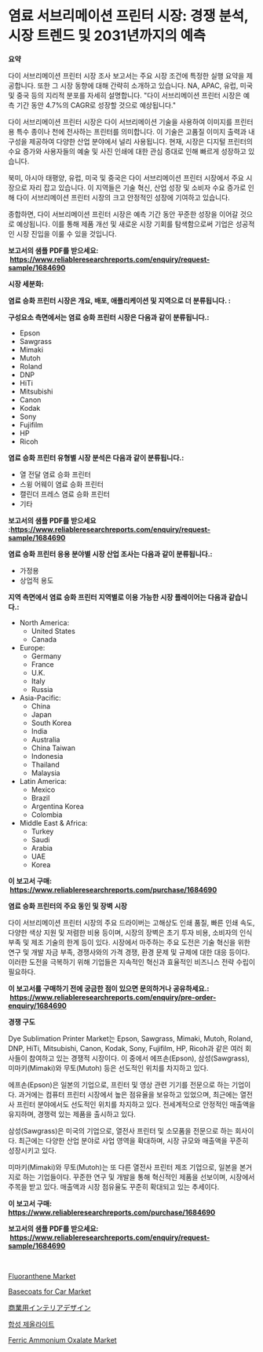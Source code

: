 <p><h1>염료 서브리메이션 프린터 시장: 경쟁 분석, 시장 트렌드 및 2031년까지의 예측</h1></p><p><strong>요약</strong></p>
<p><p>다이 서브리메이션 프린터 시장 조사 보고서는 주요 시장 조건에 특정한 실행 요약을 제공합니다. 또한 그 시장 동향에 대해 간략히 소개하고 있습니다. NA, APAC, 유럽, 미국 및 중국 등의 지리적 분포를 자세히 설명합니다. "다이 서브리메이션 프린터 시장은 예측 기간 동안 4.7%의 CAGR로 성장할 것으로 예상됩니다."</p><p>다이 서브리메이션 프린터 시장은 다이 서브리메이션 기술을 사용하여 이미지를 프린터용 특수 종이나 천에 전사하는 프린터를 의미합니다. 이 기술은 고품질 이미지 출력과 내구성을 제공하여 다양한 산업 분야에서 널리 사용됩니다. 현재, 시장은 디지털 프린터의 수요 증가와 사용자들의 예술 및 사진 인쇄에 대한 관심 증대로 인해 빠르게 성장하고 있습니다.</p><p>북미, 아시아 태평양, 유럽, 미국 및 중국은 다이 서브리메이션 프린터 시장에서 주요 시장으로 자리 잡고 있습니다. 이 지역들은 기술 혁신, 산업 성장 및 소비자 수요 증가로 인해 다이 서브리메이션 프린터 시장의 크고 안정적인 성장에 기여하고 있습니다.</p><p>종합하면, 다이 서브리메이션 프린터 시장은 예측 기간 동안 꾸준한 성장을 이어갈 것으로 예상됩니다. 이를 통해 제품 개선 및 새로운 시장 기회를 탐색함으로써 기업은 성공적인 시장 진입을 이룰 수 있을 것입니다.</p></p>
<p><strong>보고서의 샘플 PDF를 받으세요: &nbsp;<a href="https://www.reliableresearchreports.com/enquiry/request-sample/1684690">https://www.reliableresearchreports.com/enquiry/request-sample/1684690</a></strong></p>
<p><strong>시장 세분화:</strong></p>
<p><strong> 염료 승화 프린터 시장은 개요, 배포, 애플리케이션 및 지역으로 더 분류됩니다. :</strong></p>
<p><strong>구성요소 측면에서는 염료 승화 프린터 시장은 다음과 같이 분류됩니다.:</strong></p>
<p><ul><li>Epson</li><li>Sawgrass</li><li>Mimaki</li><li>Mutoh</li><li>Roland</li><li>DNP</li><li>HiTi</li><li>Mitsubishi</li><li>Canon</li><li>Kodak</li><li>Sony</li><li>Fujifilm</li><li>HP</li><li>Ricoh</li></ul></p>
<p><strong> 염료 승화 프린터 유형별 시장 분석은 다음과 같이 분류됩니다.:</strong></p>
<p><ul><li>열 전달 염료 승화 프린터</li><li>스윙 어웨이 염료 승화 프린터</li><li>캘린더 프레스 염료 승화 프린터</li><li>기타</li></ul></p>
<p><strong>보고서의 샘플 PDF를 받으세요 :<a href="https://www.reliableresearchreports.com/enquiry/request-sample/1684690">https://www.reliableresearchreports.com/enquiry/request-sample/1684690</a></strong></p>
<p><strong> 염료 승화 프린터 응용 분야별 시장 산업 조사는 다음과 같이 분류됩니다.:</strong></p>
<p><ul><li>가정용</li><li>상업적 용도</li></ul></p>
<p><strong>지역 측면에서 염료 승화 프린터 지역별로 이용 가능한 시장 플레이어는 다음과 같습니다.:</strong></p>
<p><ul>
    <li>
        North America:
        <ul>
            <li>United States</li>
            <li>Canada</li>
        </ul>
    </li>
    <li>
        Europe:
        <ul>
            <li>Germany</li>
            <li>France</li>
            <li>U.K.</li>
            <li>Italy</li>
            <li>Russia</li>
        </ul>
    </li>
    <li>
        Asia-Pacific:
        <ul>
            <li>China</li>
            <li>Japan</li>
            <li>South Korea</li>
            <li>India</li>
            <li>Australia</li>
            <li>China Taiwan</li>
            <li>Indonesia</li>
            <li>Thailand</li>
            <li>Malaysia</li>
        </ul>
    </li>
    <li>
        Latin America:
        <ul>
            <li>Mexico</li>
            <li>Brazil</li>
            <li>Argentina Korea</li>
            <li>Colombia</li>
        </ul>
    </li>
    <li>
        Middle East & Africa:
        <ul>
            <li>Turkey</li>
            <li>Saudi</li>
            <li>Arabia</li>
            <li>UAE</li>
            <li>Korea</li>
        </ul>
    </li>
    </ul></p>
<p><strong>이 보고서 구매: &nbsp;<a href="https://www.reliableresearchreports.com/purchase/1684690">https://www.reliableresearchreports.com/purchase/1684690</a></strong></p>
<p><strong>염료 승화 프린터의 주요 동인 및 장벽 시장</strong></p>
<p><p>다이 서브리메이션 프린터 시장의 주요 드라이버는 고해상도 인쇄 품질, 빠른 인쇄 속도, 다양한 색상 지원 및 저렴한 비용 등이며, 시장의 장벽은 초기 투자 비용, 소비자의 인식 부족 및 제조 기술의 한계 등이 있다. 시장에서 마주하는 주요 도전은 기술 혁신을 위한 연구 및 개발 자금 부족, 경쟁사와의 가격 경쟁, 환경 문제 및 규제에 대한 대응 등이다. 이러한 도전을 극복하기 위해 기업들은 지속적인 혁신과 효율적인 비즈니스 전략 수립이 필요하다.</p></p>
<p><strong>이 보고서를 구매하기 전에 궁금한 점이 있으면 문의하거나 공유하세요.: &nbsp;<a href="https://www.reliableresearchreports.com/enquiry/pre-order-enquiry/1684690">https://www.reliableresearchreports.com/enquiry/pre-order-enquiry/1684690</a></strong></p>
<p><strong>경쟁 구도</strong></p>
<p><p>Dye Sublimation Printer Market는 Epson, Sawgrass, Mimaki, Mutoh, Roland, DNP, HiTi, Mitsubishi, Canon, Kodak, Sony, Fujifilm, HP, Ricoh과 같은 여러 회사들이 참여하고 있는 경쟁적 시장이다. 이 중에서 에프손(Epson), 삼성(Sawgrass), 미마키(Mimaki)와 무토(Mutoh) 등은 선도적인 위치를 차지하고 있다.</p><p>에프손(Epson)은 일본의 기업으로, 프린터 및 영상 관련 기기를 전문으로 하는 기업이다. 과거에는 컴퓨터 프린터 시장에서 높은 점유율을 보유하고 있었으며, 최근에는 열전사 프린터 분야에서도 선도적인 위치를 차지하고 있다. 전세계적으로 안정적인 매출액을 유지하며, 경쟁력 있는 제품을 출시하고 있다.</p><p>삼성(Sawgrass)은 미국의 기업으로, 열전사 프린터 및 소모품을 전문으로 하는 회사이다. 최근에는 다양한 산업 분야로 사업 영역을 확대하며, 시장 규모와 매출액을 꾸준히 성장시키고 있다.</p><p>미마키(Mimaki)와 무토(Mutoh)는 또 다른 열전사 프린터 제조 기업으로, 일본을 본거지로 하는 기업들이다. 꾸준한 연구 및 개발을 통해 혁신적인 제품을 선보이며, 시장에서 주목을 받고 있다. 매출액과 시장 점유율도 꾸준히 확대되고 있는 추세이다.</p></p>
<p><strong>이 보고서 구매: &nbsp; <a href="https://www.reliableresearchreports.com/purchase/1684690">https://www.reliableresearchreports.com/purchase/1684690</a></strong></p>
<p><strong>보고서의 샘플 PDF를 받으세요: &nbsp;<a href="https://www.reliableresearchreports.com/enquiry/request-sample/1684690">https://www.reliableresearchreports.com/enquiry/request-sample/1684690</a></strong><strong></strong></p>
<p>&nbsp;</p>
<p><p><a href="https://github.com/rahu1506/Market-Research-Report-List-3/blob/main/fluoranthene-market.md">Fluoranthene Market</a></p><p><a href="https://issuu.com/reportprime-2/docs/basecoats-for-car-market-size-2030.pptx">Basecoats for Car Market</a></p><p><a href="https://github.com/nxboeu02965442/Market-Research-Report-List-1/blob/main/3167121193884.md">商業用インテリアデザイン</a></p><p><a href="https://github.com/mpodehpw07370073/Market-Research-Report-List-1/blob/main/5826144193578.md">합성 제올라이트</a></p><p><a href="https://issuu.com/reportprime-2/docs/ferric-ammonium-oxalate-market-size-2030.pptx">Ferric Ammonium Oxalate Market</a></p></p>